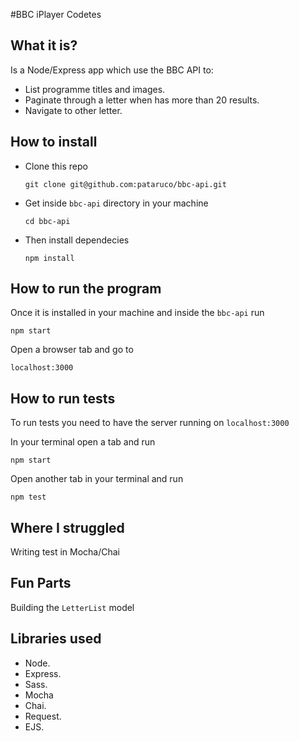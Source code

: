 #BBC iPlayer Codetes
## What it is?
Is a Node/Express app which use the BBC API to:

* List programme titles and images.
* Paginate through a letter when has more than 20 results.
* Navigate to other letter.

## How to install

* Clone this repo

	`git clone git@github.com:pataruco/bbc-api.git`

* Get inside `bbc-api` directory in your machine

 	`cd bbc-api`
* Then install dependecies

 	`npm install`

## How to run the program
Once it is installed in your machine and inside the `bbc-api` run

`npm start`

Open a browser tab and go to

`localhost:3000`
## How to run tests
To run tests you need to have the server running on `localhost:3000`

In your terminal open a tab and run

`npm start`

Open another tab in your terminal and run

`npm test`

## Where I struggled
Writing test in Mocha/Chai

## Fun Parts
Building the `LetterList` model

## Libraries used
* Node.
* Express.
* Sass.
* Mocha
* Chai.
* Request.
* EJS.
